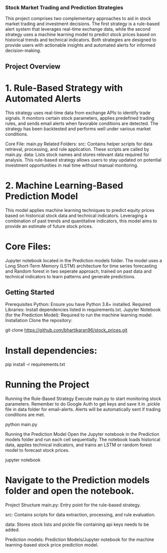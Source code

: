 ### Stock Market Trading and Prediction Strategies
This project comprises two complementary approaches to aid in stock market trading and investment decisions. The first strategy is a rule-based alert system that leverages real-time exchange data, while the second strategy uses a machine learning model to predict stock prices based on historical trends and technical indicators. Both strategies are designed to provide users with actionable insights and automated alerts for informed decision-making.

## Project Overview
# 1. Rule-Based Strategy with Automated Alerts
This strategy uses real-time data from exchange APIs to identify trade signals. It monitors certain stock parameters, applies predefined trading rules, and sends email alerts when favorable conditions are detected. The strategy has been backtested and performs well under various market conditions.

Core File: main.py
Related Folders:
src: Contains helper scripts for data retrieval, processing, and rule application. These scripts are called by main.py.
data: Lists stock names and stores relevant data required for analysis.
This rule-based strategy allows users to stay updated on potential investment opportunities in real time without manual monitoring.

# 2. Machine Learning-Based Prediction Model
This model applies machine learning techniques to predict equity prices based on historical stock data and technical indicators. Leveraging a combination of past trends and quantitative indicators, this model aims to provide an estimate of future stock prices.

# Core Files:
Jupyter notebook located in the Prediction models folder.
The model uses a Long Short-Term Memory (LSTM) architecture for time series forecasting and Random forest in two seperate approach, trained on past data and technical indicators to learn patterns and generate predictions.

## Getting Started
Prerequisites
Python: Ensure you have Python 3.8+ installed.
Required Libraries: Install dependencies listed in requirements.txt.
Jupyter Notebook (for the Prediction Model): Required to run the machine learning model.
Installation
Clone the repository:

git clone https://github.com/bhartikaran96/stock_prices.git

# Install dependencies:
pip install -r requirements.txt

# Running the Project
Running the Rule-Based Strategy
Execute main.py to start monitoring stock parameters. Remember to do Google Auth to get keys and save it in .pickle file in data folder for email-alerts. Alerts will be automatically sent if trading conditions are met.

python main.py

Running the Prediction Model
Open the Jupyter notebook in the Prediction models folder and run each cell sequentially. The notebook loads historical data, applies technical indicators, and trains an LSTM or random forest model to forecast stock prices.

jupyter notebook
# Navigate to the Prediction models folder and open the notebook.
Project Structure
main.py: Entry point for the rule-based strategy.

src: Contains scripts for data extraction, processing, and rule evaluation.

data: Stores stock lists and pickle file containing api keys needs to be added.

Prediction models: Prediction Models/Jupyter notebook for the machine learning-based stock price prediction model.
